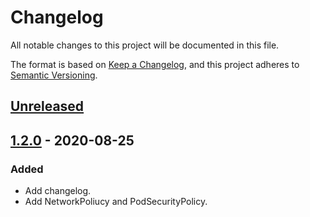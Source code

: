 # Changelog

All notable changes to this project will be documented in this file.

The format is based on [Keep a Changelog](https://keepachangelog.com/en/1.0.0/),
and this project adheres to [Semantic Versioning](https://semver.org/spec/v2.0.0.html).


## [Unreleased]

## [1.2.0] - 2020-08-25

### Added

- Add changelog.
- Add NetworkPoliucy and PodSecurityPolicy.


[Unreleased]: https://github.com/giantswarm/opa-mutator-app/compare/v1.2.0...HEAD
[1.2.0]: https://github.com/giantswarm/opa-mutator-app/compare/v1.1.0...v1.2.0

